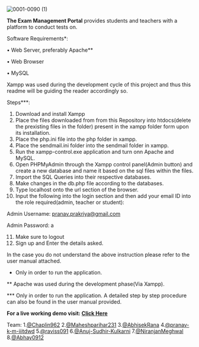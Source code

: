 ![0001-0090 (1)](https://user-images.githubusercontent.com/66675021/116770555-77e5d500-aa62-11eb-8b0c-864ff008713f.gif)

**The Exam Management Portal** provides students and teachers with a platform to conduct tests on.

Software Requirements*:

•	Web Server, preferably Apache**

• Web Browser

• MySQL

Xampp was used during the development cycle of this project and thus this readme will be guiding the reader accordingly so.

Steps***:
1. Download and install Xampp
2. Place the files downloaded from from this Repository into htdocs(delete the prexisting files in the folder) present in the xampp folder form upon its installation.
3. Place the php.ini file into the php folder in xampp.
4. Place the sendmail.ini folder into the sendmail folder in xampp.
5. Run the xampp-control.exe application and turn onn Apache and MySQL.
6. Open PHPMyAdmin through the Xampp control panel(Admin button) and create a new database and name it based on the sql files within the files.
7. Import the SQL Queries into their respective databases.
8. Make changes in the db.php file according to the databases.
9. Type localhost onto the url section of the browser.
10. Input the following into the login section and then add your email ID into the role required(admin, teacher or student):

Admin Username: pranav.prakriya@gmail.com

Admin Password: a

11. Make sure to logout
12. Sign up and Enter the details asked.

In the case you do not understand the above instruction please refer to the user manual attached.

* Only in order to run the application.

** Apache was used during the development phase(Via Xampp).

*** Only in order to run the application. A detailed step by step procedure can also be found in the user manual provided.


**For a live working demo visit: [Click Here](https://examsystememp.herokuapp.com)**

Team:
1.[@Chaplin962](https://github.com/Chaplin962)
2.[@Maheshparihar231](https://github.com/Maheshparihar231)
3.[@AbhisekRana](https://github.com/AbhisekRana)
4.[@pranav-k-m-iiitdwd](https://github.com/pranav-k-m-iiitdwd)
5.[@raviss091](https://github.com/raviss091)
6.[@Anuj-Sudhir-Kulkarni](https://github.com/Anuj-Sudhir-Kulkarni)
7.[@NiranjanMeghwal](https://github.com/NiranjanMeghwal)
8.[@Abhay0912](https://github.com/Abhay0912)

